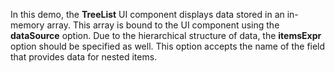 In&nbsp;this demo, the **TreeList** UI component displays data stored in&nbsp;an&nbsp;in-memory array. This array is&nbsp;bound to&nbsp;the UI component using the **dataSource** option. Due to&nbsp;the hierarchical structure of&nbsp;data, the **itemsExpr** option should be&nbsp;specified as&nbsp;well. This option accepts the name of&nbsp;the field that provides data for nested items.